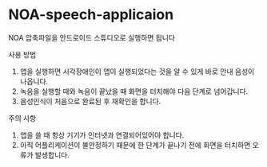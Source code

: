 # NOA-speech-applicaion

NOA 압축파일을 안드로이드 스튜디오로 실행하면 됩니다

사용 방법
1. 앱을 실행하면 시각장애인이 앱이 실행되었다는 것을 알 수 있게 바로 안내 음성이 나옵니다.
2. 녹음을 실행할 때와 녹음이 끝났을 때 화면을 터치해야 다음 단계로 넘어갑니다.
3. 음성인식이 처음으로 완료된 후 재확인을 합니다.

주의 사항
1. 앱을 쓸 때 항상 기기가 인터넷과 연결되어있어야 합니다.
2. 아직 어플리케이션이 불안정하기 때문에 한 단계가 끝나기 전에 화면을 터치하면 오류가 발생합니다.
